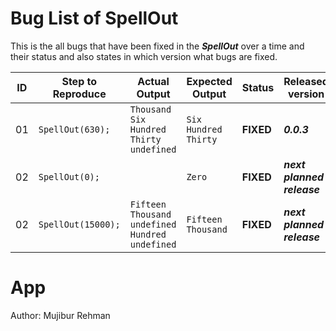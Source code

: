 # Bug List of SpellOut
This is the all bugs that have been fixed in the _**SpellOut**_ over a time and their status and also states in which version what bugs are fixed.


| ID | Step to Reproduce |Actual Output|Expected Output| Status | Released version |
|----|-------------------|-------------|---------------|--------|------------------|
| 01 | `SpellOut(630);` |`Thousand Six Hundred Thirty undefined`|`Six Hundred Thirty`|**FIXED**| _**0.0.3**_ |
| 02 | `SpellOut(0);` |` `|`Zero`|**FIXED**| _**next planned release**_ |
| 02 | `SpellOut(15000);` |`Fifteen Thousand undefined Hundred undefined`|`Fifteen Thousand`|**FIXED**| _**next planned release**_ |

# App
Author: Mujibur Rehman
